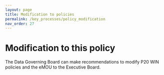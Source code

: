 ```yaml
---
layout: page
title: Modification to policies
permalink: /key_processes/policy_modification
nav_order: 27
---
```


# Modification to this policy

The Data Governing Board can make recommendations to modify P20 WIN policies and the eMOU to the Executive Board.
